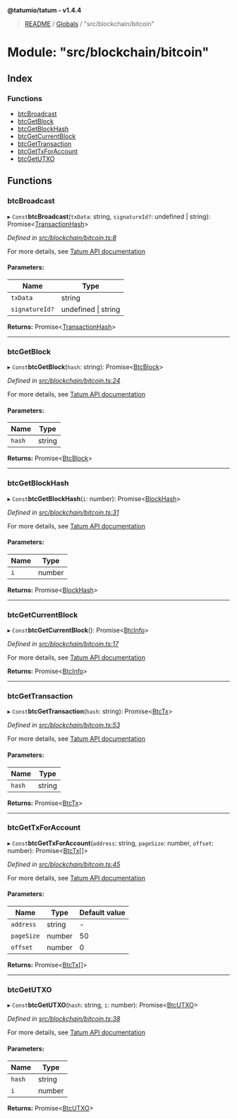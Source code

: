 **@tatumio/tatum - v1.4.4**

> [README](../README.md) / [Globals](../globals.md) / "src/blockchain/bitcoin"

# Module: "src/blockchain/bitcoin"

## Index

### Functions

* [btcBroadcast](_src_blockchain_bitcoin_.md#btcbroadcast)
* [btcGetBlock](_src_blockchain_bitcoin_.md#btcgetblock)
* [btcGetBlockHash](_src_blockchain_bitcoin_.md#btcgetblockhash)
* [btcGetCurrentBlock](_src_blockchain_bitcoin_.md#btcgetcurrentblock)
* [btcGetTransaction](_src_blockchain_bitcoin_.md#btcgettransaction)
* [btcGetTxForAccount](_src_blockchain_bitcoin_.md#btcgettxforaccount)
* [btcGetUTXO](_src_blockchain_bitcoin_.md#btcgetutxo)

## Functions

### btcBroadcast

▸ `Const`**btcBroadcast**(`txData`: string, `signatureId?`: undefined \| string): Promise\<[TransactionHash](../interfaces/_src_model_response_common_transactionhash_.transactionhash.md)>

*Defined in [src/blockchain/bitcoin.ts:8](https://github.com/tatumio/tatum-js/blob/c5d1e16/src/blockchain/bitcoin.ts#L8)*

For more details, see <a href="https://tatum.io/apidoc.html#operation/BtcBroadcast" target="_blank">Tatum API documentation</a>

#### Parameters:

Name | Type |
------ | ------ |
`txData` | string |
`signatureId?` | undefined \| string |

**Returns:** Promise\<[TransactionHash](../interfaces/_src_model_response_common_transactionhash_.transactionhash.md)>

___

### btcGetBlock

▸ `Const`**btcGetBlock**(`hash`: string): Promise\<[BtcBlock](../interfaces/_src_model_response_btc_btcblock_.btcblock.md)>

*Defined in [src/blockchain/bitcoin.ts:24](https://github.com/tatumio/tatum-js/blob/c5d1e16/src/blockchain/bitcoin.ts#L24)*

For more details, see <a href="https://tatum.io/apidoc.html#operation/BtcGetBlock" target="_blank">Tatum API documentation</a>

#### Parameters:

Name | Type |
------ | ------ |
`hash` | string |

**Returns:** Promise\<[BtcBlock](../interfaces/_src_model_response_btc_btcblock_.btcblock.md)>

___

### btcGetBlockHash

▸ `Const`**btcGetBlockHash**(`i`: number): Promise\<[BlockHash](../interfaces/_src_model_response_common_blockhash_.blockhash.md)>

*Defined in [src/blockchain/bitcoin.ts:31](https://github.com/tatumio/tatum-js/blob/c5d1e16/src/blockchain/bitcoin.ts#L31)*

For more details, see <a href="https://tatum.io/apidoc.html#operation/BtcGetBlockHash" target="_blank">Tatum API documentation</a>

#### Parameters:

Name | Type |
------ | ------ |
`i` | number |

**Returns:** Promise\<[BlockHash](../interfaces/_src_model_response_common_blockhash_.blockhash.md)>

___

### btcGetCurrentBlock

▸ `Const`**btcGetCurrentBlock**(): Promise\<[BtcInfo](../interfaces/_src_model_response_btc_btcinfo_.btcinfo.md)>

*Defined in [src/blockchain/bitcoin.ts:17](https://github.com/tatumio/tatum-js/blob/c5d1e16/src/blockchain/bitcoin.ts#L17)*

For more details, see <a href="https://tatum.io/apidoc.html#operation/BtcGetBlockChainInfo" target="_blank">Tatum API documentation</a>

**Returns:** Promise\<[BtcInfo](../interfaces/_src_model_response_btc_btcinfo_.btcinfo.md)>

___

### btcGetTransaction

▸ `Const`**btcGetTransaction**(`hash`: string): Promise\<[BtcTx](../interfaces/_src_model_response_btc_btctx_.btctx.md)>

*Defined in [src/blockchain/bitcoin.ts:53](https://github.com/tatumio/tatum-js/blob/c5d1e16/src/blockchain/bitcoin.ts#L53)*

For more details, see <a href="https://tatum.io/apidoc.html#operation/BtcGetRawTransaction" target="_blank">Tatum API documentation</a>

#### Parameters:

Name | Type |
------ | ------ |
`hash` | string |

**Returns:** Promise\<[BtcTx](../interfaces/_src_model_response_btc_btctx_.btctx.md)>

___

### btcGetTxForAccount

▸ `Const`**btcGetTxForAccount**(`address`: string, `pageSize`: number, `offset`: number): Promise\<[BtcTx](../interfaces/_src_model_response_btc_btctx_.btctx.md)[]>

*Defined in [src/blockchain/bitcoin.ts:45](https://github.com/tatumio/tatum-js/blob/c5d1e16/src/blockchain/bitcoin.ts#L45)*

For more details, see <a href="https://tatum.io/apidoc.html#operation/BtcGetTxByAddress" target="_blank">Tatum API documentation</a>

#### Parameters:

Name | Type | Default value |
------ | ------ | ------ |
`address` | string | - |
`pageSize` | number | 50 |
`offset` | number | 0 |

**Returns:** Promise\<[BtcTx](../interfaces/_src_model_response_btc_btctx_.btctx.md)[]>

___

### btcGetUTXO

▸ `Const`**btcGetUTXO**(`hash`: string, `i`: number): Promise\<[BtcUTXO](../interfaces/_src_model_response_btc_btcutxo_.btcutxo.md)>

*Defined in [src/blockchain/bitcoin.ts:38](https://github.com/tatumio/tatum-js/blob/c5d1e16/src/blockchain/bitcoin.ts#L38)*

For more details, see <a href="https://tatum.io/apidoc.html#operation/BtcGetUTXO" target="_blank">Tatum API documentation</a>

#### Parameters:

Name | Type |
------ | ------ |
`hash` | string |
`i` | number |

**Returns:** Promise\<[BtcUTXO](../interfaces/_src_model_response_btc_btcutxo_.btcutxo.md)>

